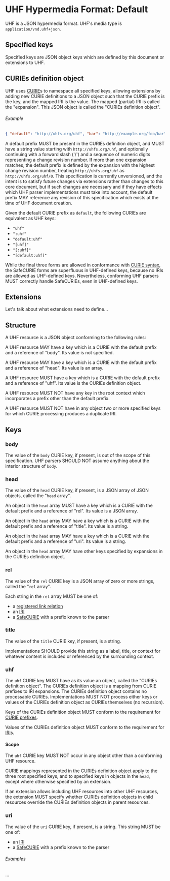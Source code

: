 # UHF Hypermedia Format: Default

UHF is a JSON hypermedia format.  UHF's media type is `application/vnd.uhf+json`.

## Specified keys

Specified keys are JSON object keys which are defined by this document or extensions to UHF.

## CURIEs definition object

UHF uses [CURIE](https://www.w3.org/TR/2010/NOTE-curie-20101216/)s to namespace all specified keys, allowing extensions by adding new CURIE definitions to a JSON object such that the CURIE prefix is the key, and the mapped IRI is the value.  The mapped (partial) IRI is called the "expansion".  This JSON object is called the "CURIEs definition object".

###### Example

```json
{ "default": "http://uhfs.org/uhf", "bar": "http://example.org/foo/bar" }
```

A default prefix MUST be present in the CURIEs definition object, and MUST have a string value starting with `http://uhfs.org/uhf`, and optionally continuing with a forward slash ('/') and a sequence of numeric digits representing a change revision number.  If more than one expansion matches, the default prefix is defined by the expansion with the highest change revision number, treating `http://uhfs.org/uhf` as `http://uhfs.org/uhf/0`.  This specification is currently unversioned, and the intent is to satisfy future changes via extensions rather than changes to this core document, but if such changes are necessary and if they have effects which UHF parser implementations must take into account, the default prefix MAY reference any revision of this specification which exists at the time of UHF document creation.

Given the default CURIE prefix as `default`, the following CURIEs are equivalent as UHF keys:

- `"uhf"`
- `":uhf"`
- `"default:uhf"`
- `"[uhf]"`
- `"[:uhf]"`
- `"[default:uhf]"`

While the final three forms are allowed in conformance with [CURIE syntax](https://www.w3.org/TR/2010/NOTE-curie-20101216/#s_syntax), the SafeCURIE forms are superfluous in UHF-defined keys, because no IRIs are allowed as UHF-defined keys.  Nevertheless, conforming UHF parsers MUST correctly handle SafeCURIEs, even in UHF-defined keys.

## Extensions

Let's talk about what extensions need to define...

## Structure

A UHF resource is a JSON object conforming to the following rules:

A UHF resource MAY have a key which is a CURIE with the default prefix and a reference of "body".  Its value is not specified.

A UHF resource MAY have a key which is a CURIE with the default prefix and a reference of "head".  Its value is an array.

A UHF resource MUST have a key which is a CURIE with the default prefix and a reference of "uhf".  Its value is the CURIEs definition object.

A UHF resource MUST NOT have any key in the root context which incorporates a prefix other than the default prefix.

A UHF resource MUST NOT have in any object two or more specified keys for which CURIE processing produces a duplicate IRI.


## Keys

### body

The value of the `body` CURIE key, if present, is out of the scope of this specification. UHF parsers SHOULD NOT assume anything about the interior structure of `body`.

### head

The value of the `head` CURIE key, if present, is a JSON array of JSON objects, called the "`head` array".

An object in the `head` array MUST have a key which is a CURIE with the default prefix and a reference of "rel". Its value is a JSON array.

An object in the `head` array MAY have a key which is a CURIE with the default prefix and a reference of "title". Its value is a string.

An object in the `head` array MAY have a key which is a CURIE with the default prefix and a reference of "uri". Its value is a string.

An object in the `head` array MAY have other keys specified by expansions in the CURIEs definition object.

### rel

The value of the `rel` CURIE key is a JSON array of zero or more strings, called the "`rel` array".

Each string in the `rel` array MUST be one of:

- a [registered link relation](https://www.iana.org/assignments/link-relations/link-relations.xhtml)
- an [IRI](https://tools.ietf.org/html/rfc3987)
- a [SafeCURIE](https://www.w3.org/TR/2010/NOTE-curie-20101216/#P_safe_curie) with a prefix known to the parser

### title

The value of the `title` CURIE key, if present, is a string.

Implementations SHOULD provide this string as a label, title, or context for whatever content is included or referenced by the surrounding context.

### uhf

The `uhf` CURIE key MUST have as its value an object, called the "CURIEs definition object".  The CURIEs definition object is a mapping from CURIE prefixes to IRI expansions. The CURIEs definition object contains no processable CURIEs.  Implementations MUST NOT process either keys or values of the CURIEs definition object as CURIEs themselves (no recursion).

Keys of the CURIEs definition object MUST conform to the requirement for [CURIE prefixes](https://www.w3.org/TR/2010/NOTE-curie-20101216/#s_syntax).

Values of the CURIEs definition object MUST conform to the requirement for [IRI](https://tools.ietf.org/html/rfc3987#section-2.2)s.

#### Scope

The `uhf` CURIE key MUST NOT occur in any object other than a conforming UHF resource.

CURIE mappings represented in the CURIEs definition object apply to the three root specified keys, and to specified keys in objects in the `head`, except where otherwise specified by an extension.

If an extension allows including UHF resources into other UHF resources, the extension MUST specify whether CURIEs definition objects in child resources override the CURIEs definition objects in parent resources.


### uri

The value of the `uri` CURIE key, if present, is a string.  This string MUST be one of:

- an [IRI](https://www.ietf.org/rfc/rfc3987.txt)
- a [SafeCURIE](https://www.w3.org/TR/2010/NOTE-curie-20101216/#P_safe_curie) with a prefix known to the parser



###### Examples

...


